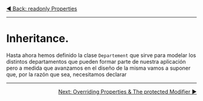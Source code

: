 <p align="left">
 <a href="05_08.md">◀ Back: readonly Properties</a>
</p>

---

# Inheritance.

Hasta ahora hemos definido la clase `Departement` que sirve para modelar los distintos departamentos que pueden formar parte de nuestra aplicación pero a medida que avanzamos en el diseño de la misma vamos a suponer que, por la razón que sea, necesitamos declarar



---

<p align="right">
 <a href="05_10.md">Next: Overriding Properties & The protected Modifier ▶</a>
</p>
